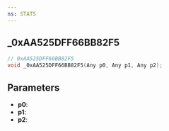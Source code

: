 ```yaml
---
ns: STATS
---
```

## _0xAA525DFF66BB82F5

```c
// 0xAA525DFF66BB82F5
void _0xAA525DFF66BB82F5(Any p0, Any p1, Any p2);
```


## Parameters
* **p0**: 
* **p1**: 
* **p2**: 

